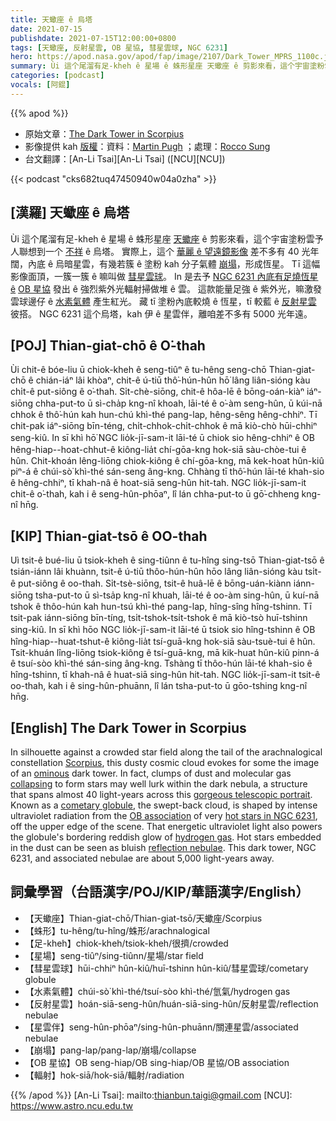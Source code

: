 ```yaml
---
title: 天蠍座 ê 烏塔
date: 2021-07-15
publishdate: 2021-07-15T12:00:00+0800
tags: [天蠍座, 反射星雲, OB 星協, 彗星雲球, NGC 6231]
hero: https://apod.nasa.gov/apod/fap/image/2107/Dark_Tower_MPRS_1100c.jpg
summary: Ùi 這个尾溜有足-kheh ê 星場 ê 蛛形星座 天蠍座 ê 剪影來看，這个宇宙塗粉雲予人聯想到一个 不祥 ê 烏塔。
categories: [podcast]
vocals: [阿錕]
---
```


{{% apod %}}

- 原始文章：[The Dark Tower in Scorpius](https://apod.nasa.gov/apod/ap210715.html)
- 影像提供 kah [版權][copyright]：資料：[Martin Pugh](https://www.martinpughastrophotography.space/about) ；處理：[Rocco Sung](https://www.facebook.com/sungcs/)
- 台文翻譯：[An-Li Tsai][An-Li Tsai] ([NCU][NCU])

{{< podcast "cks682tuq47450940w04a0zha" >}}

## [漢羅] 天蠍座 ê 烏塔
Ùi 這个尾溜有足-kheh ê 星場 ê 蛛形星座 [天蠍座][Scorpius] ê 剪影來看，這个宇宙塗粉雲予人聯想到一个 [不祥][ominous] ê 烏塔。
實際上，這个 [華麗 ê 望遠鏡影像][gorgeous telescopic portrait] 差不多有 40 光年闊，內底 ê 烏暗星雲，有幾若簇 ê 塗粉 kah 分子氣體 [崩塌][collapsing t]，形成恆星。
Tī 這幅影像面頂，一簇一簇 ê 嘛叫做 [彗星雲球][cometary globule]。
In 是去予 [NGC 6231 內底有足燒恆星 ê][hot stars in NGC 6231] [OB 星協][OB association] 發出 ê 強烈紫外光輻射掃做堆 ê 雲。
這款能量足強 ê 紫外光，嘛激發雲球邊仔 ê [水素氣體][hydrogen gas] 產生紅光。
藏 tī 塗粉內底較燒 ê 恆星，tī 較藍 ê [反射星雲][reflection nebulae] 彼搭。
NGC 6231 這个烏塔，kah 伊 ê 星雲伴，離咱差不多有 5000 光年遠。


## [POJ] Thian-giat-chō ê O͘-thah
Ùi chit-ê bóe-liu ū chiok-kheh ê seng-tiûⁿ ê tu-hêng seng-chō Thian-giat-chō ê chián-iáⁿ lâi khòaⁿ, chit-ê ú-tiū thô͘-hún-hûn hō͘ lâng liân-sióng kàu chi̍t-ê put-siông ê o͘-thah.
Si̍t-chè-siōng, chit-ê  hôa-lē ê bōng-oán-kiàⁿ iáⁿ-siōng chha-put-to ū sì-cha̍p kng-nî khoah, lāi-té ê o͘-àm seng-hûn, ū kúi-nā chhok ê thô͘-hún kah hun-chú khì-thé pang-lap, hêng-sêng hêng-chhiⁿ.
Tī chit-pak iáⁿ-siōng bīn-téng, chi̍t-chhok-chi̍t-chhok ê mā kiò-chò hūi-chhiⁿ seng-kiû.
In sī khì hō͘ NGC lio̍k-jī-sam-it lāi-té ū chiok sio hêng-chhiⁿ ê OB hêng-hiap--hoat-chhut-ê kiông-lia̍t chí-gōa-kng hok-siā sàu-chòe-tui ê hûn.
Chit-khoán lêng-liōng chiok-kiông ê chí-gōa-kng, mā kek-hoat hûn-kiû piⁿ-á ê chúi-sò͘ khì-thé sán-seng âng-kng.
Chhàng tī thô͘-hún lāi-té khah-sio ê hêng-chhiⁿ, tī khah-nâ ê hoat-siā seng-hûn hit-tah.
NGC lio̍k-jī-sam-it chit-ê o͘-thah, kah i ê seng-hûn-phōaⁿ, lî lán chha-put-to ū gō͘-chheng kng-nî hn̄g.




## [KIP] Thian-giat-tsō ê OO-thah
Uì tsit-ê bué-liu ū tsiok-kheh ê sing-tiûnn ê tu-hîng sing-tsō Thian-giat-tsō ê tsián-iánn lâi khuànn, tsit-ê ú-tiū thôo-hún-hûn hōo lâng liân-sióng kàu tsi̍t-ê put-siông ê oo-thah.
Si̍t-tsè-siōng, tsit-ê  huâ-lē ê bōng-uán-kiànn iánn-siōng tsha-put-to ū sì-tsa̍p kng-nî khuah, lāi-té ê oo-àm sing-hûn, ū kuí-nā tshok ê thôo-hún kah hun-tsú khì-thé pang-lap, hîng-sîng hîng-tshinn.
Tī tsit-pak iánn-siōng bīn-tíng, tsi̍t-tshok-tsi̍t-tshok ê mā kiò-tsò huī-tshinn sing-kiû.
In sī khì hōo NGC lio̍k-jī-sam-it lāi-té ū tsiok sio hîng-tshinn ê OB hîng-hiap--huat-tshut-ê kiông-lia̍t tsí-guā-kng hok-siā sàu-tsuè-tui ê hûn.
Tsit-khuán lîng-liōng tsiok-kiông ê tsí-guā-kng, mā kik-huat hûn-kiû pinn-á ê tsuí-sòo khì-thé sán-sing âng-kng.
Tshàng tī thôo-hún lāi-té khah-sio ê hîng-tshinn, tī khah-nâ ê huat-siā sing-hûn hit-tah.
NGC lio̍k-jī-sam-it tsit-ê oo-thah, kah i ê sing-hûn-phuānn, lî lán tsha-put-to ū gōo-tshing kng-nî hn̄g.



## [English] The Dark Tower in Scorpius
In silhouette against a crowded star field along the tail of the arachnalogical constellation [Scorpius][Scorpius], this dusty cosmic cloud evokes for some the image of an [ominous][ominous] dark tower.
In fact, clumps of dust and molecular gas [collapsing][collapsing e] to form stars may well lurk within the dark nebula, a structure that spans almost 40 light-years across this [gorgeous telescopic portrait][gorgeous telescopic portrait].
Known as a [cometary globule][cometary globule], the swept-back cloud, is shaped by intense ultraviolet radiation from the [OB association][OB association] of very [hot stars in NGC 6231][hot stars in NGC 6231], off the upper edge of the scene.
That energetic ultraviolet light also powers the globule's bordering reddish glow of [hydrogen gas][hydrogen gas].
Hot stars embedded in the dust can be seen as bluish [reflection nebulae][reflection nebulae].
This dark tower, NGC 6231, and associated nebulae are about 5,000 light-years away.



## 詞彙學習（台語漢字/POJ/KIP/華語漢字/English）


- 【天蠍座】Thian-giat-chō/Thian-giat-tsō/天蠍座/Scorpius
- 【蛛形】tu-hêng/tu-hîng/蛛形/arachnalogical
- 【足-kheh】chiok-kheh/tsiok-kheh/很擠/crowded
- 【星場】seng-tiûⁿ/sing-tiûnn/星場/star field
- 【彗星雲球】hūi-chhiⁿ hûn-kiû/huī-tshinn hûn-kiû/彗星雲球/cometary globule
- 【水素氣體】chúi-sò͘ khì-thé/tsuí-sòo khì-thé/氫氣/hydrogen gas
- 【反射星雲】hoán-siā-seng-hûn/huán-siā-sing-hûn/反射星雲/reflection nebulae
- 【星雲伴】seng-hûn-phōaⁿ/sing-hûn-phuānn/關連星雲/associated nebulae
- 【崩塌】pang-lap/pang-lap/崩塌/collapse
- 【OB 星協】OB seng-hiap/OB sing-hiap/OB 星協/OB association
- 【輻射】hok-siā/hok-siā/輻射/radiation



{{% /apod %}}
[An-Li Tsai]: mailto:thianbun.taigi@gmail.com
[NCU]: https://www.astro.ncu.edu.tw

[copyright]: https://apod.nasa.gov/apod/fap/lib/about_apod.html#srapply

[Scorpius]:http://hawastsoc.org/deepsky/sco/index.html
[ominous]:https://en.wikipedia.org/wiki/Childe_Roland_to_the_Dark_Tower_Came
[collapsing e]:https://apod.nasa.gov/apod/ap210630.html
[collapsing t]:https://apod.tw/daily/20210630/
[gorgeous telescopic portrait]:https://www.astrobin.com/gcvdk7/
[cometary globule]:https://apod.nasa.gov/apod/ap070806.html
[OB association]:http://en.wikipedia.org/wiki/Stellar_association#Types
[hot stars in NGC 6231]:https://chandra.harvard.edu/photo/2018/ngc6231/index.html
[hydrogen gas]:https://apod.nasa.gov/apod/ap051223.html
[reflection nebulae]:https://apod.nasa.gov/apod/ap011228.html
